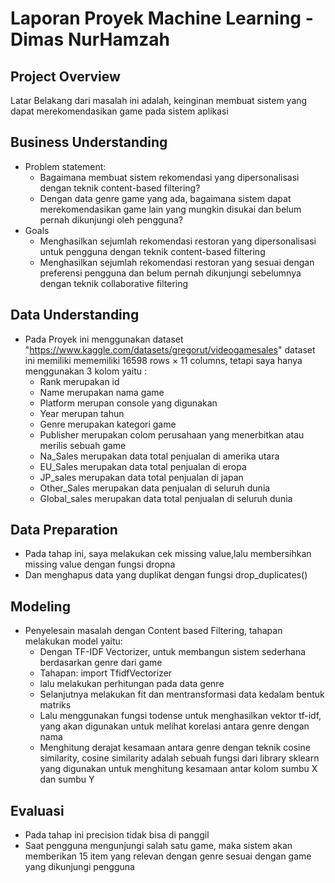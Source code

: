 # Laporan Proyek Machine Learning - Dimas NurHamzah
## Project Overview
Latar Belakang dari masalah ini adalah, keinginan membuat sistem yang dapat merekomendasikan game pada sistem aplikasi 
## Business Understanding
* Problem statement:
  * Bagaimana membuat sistem rekomendasi yang dipersonalisasi dengan teknik content-based filtering?
  * Dengan data genre game yang ada, bagaimana sistem dapat merekomendasikan game lain yang mungkin disukai dan belum pernah dikunjungi oleh pengguna?
* Goals
  * Menghasilkan sejumlah rekomendasi restoran yang dipersonalisasi untuk pengguna dengan teknik content-based filtering
  * Menghasilkan sejumlah rekomendasi restoran yang sesuai dengan preferensi pengguna dan belum pernah dikunjungi sebelumnya dengan teknik collaborative filtering
## Data Understanding 
* Pada Proyek ini menggunakan dataset "https://www.kaggle.com/datasets/gregorut/videogamesales" dataset ini memiliki mememiliki 16598 rows × 11 columns, tetapi saya hanya menggunakan 3 kolom yaitu : 
   * Rank merupakan id 
   * Name merupakan nama game
   * Platform merupan console yang digunakan
   * Year merupan tahun
   * Genre merupakan kategori game 
   * Publisher merupakan colom perusahaan yang menerbitkan atau merilis sebuah game
   * Na_Sales merupakan data total penjualan di amerika utara
   * EU_Sales merupakan data total penjualan di eropa
   * JP_sales merupakan data total penjualan di japan
   * Other_Sales merupakan data penjualan di seluruh dunia 
   * Global_sales merupakan data total penjualan di seluruh dunia
## Data Preparation
* Pada tahap ini, saya melakukan cek missing value,lalu membersihkan missing value dengan fungsi dropna
* Dan menghapus data yang duplikat dengan fungsi drop_duplicates()
## Modeling 
* Penyelesain masalah dengan Content based Filtering, tahapan melakukan model yaitu: 
  * Dengan TF-IDF Vectorizer, untuk membangun sistem sederhana berdasarkan genre dari game
  * Tahapan: import TfidfVectorizer
  * lalu melakukan perhitungan pada data genre
  * Selanjutnya melakukan fit dan mentransformasi data kedalam bentuk matriks 
  * Lalu menggunakan fungsi todense untuk menghasilkan vektor tf-idf, yang akan digunakan untuk melihat korelasi antara genre dengan nama
  * Menghitung derajat kesamaan antara genre dengan teknik cosine similarity, cosine similarity adalah sebuah fungsi dari library sklearn yang digunakan untuk menghitung kesamaan antar kolom sumbu X dan sumbu Y
## Evaluasi
 * Pada tahap ini precision tidak bisa di panggil
 * Saat pengguna mengunjungi salah satu game, maka sistem akan memberikan 15 item yang relevan dengan genre sesuai dengan game yang dikunjungi pengguna
